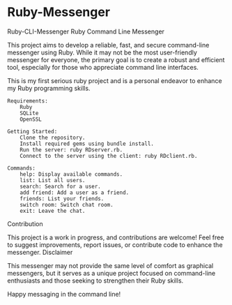 # Ruby-Messenger
Ruby-CLI-Messenger
Ruby Command Line Messenger

This project aims to develop a reliable, fast, and secure command-line messenger using Ruby.
While it may not be the most user-friendly messenger for everyone,
the primary goal is to create a robust and efficient tool,
especially for those who appreciate command line interfaces.

This is my first serious ruby project and is a personal endeavor to enhance my Ruby programming skills.

    Requirements:
        Ruby
        SQLite
        OpenSSL

    Getting Started:
        Clone the repository.
        Install required gems using bundle install.
        Run the server: ruby RDserver.rb.
        Connect to the server using the client: ruby RDclient.rb.

    Commands:
        help: Display available commands.
        list: List all users.
        search: Search for a user.
        add friend: Add a user as a friend.
        friends: List your friends.
        switch room: Switch chat room.
        exit: Leave the chat.

Contribution

This project is a work in progress, and contributions are welcome! 
Feel free to suggest improvements, report issues, or contribute code to enhance the messenger.
Disclaimer

This messenger may not provide the same level of comfort as graphical messengers, but it serves as a unique project focused on command-line enthusiasts and those seeking to strengthen their Ruby skills.

Happy messaging in the command line!
